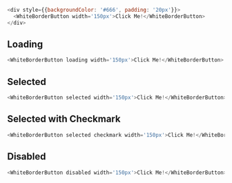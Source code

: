 ```js
<div style={{backgroundColor: '#666', padding: '20px'}}>
  <WhiteBorderButton width='150px'>Click Me!</WhiteBorderButton>
</div>
```

## Loading
```js
<WhiteBorderButton loading width='150px'>Click Me!</WhiteBorderButton>
```

## Selected
```js
<WhiteBorderButton selected width='150px'>Click Me!</WhiteBorderButton>
```
## Selected with Checkmark
```js
<WhiteBorderButton selected checkmark width='150px'>Click Me!</WhiteBorderButton>
```

## Disabled
```js
<WhiteBorderButton disabled width='150px'>Click Me!</WhiteBorderButton>
```
